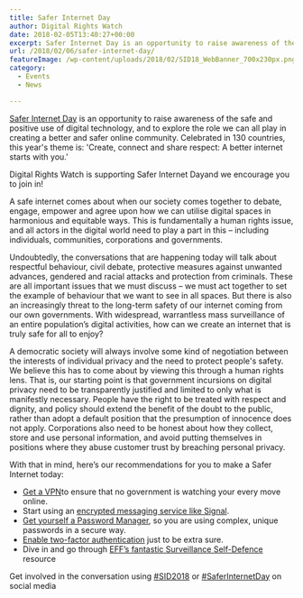 ```yaml
---
title: Safer Internet Day
author: Digital Rights Watch
date: 2018-02-05T13:40:27+00:00
excerpt: Safer Internet Day is an opportunity to raise awareness of the safe and positive use of digital technology, and to explore the role we can all play in creating a better and safer online community.
url: /2018/02/06/safer-internet-day/
featureImage: /wp-content/uploads/2018/02/SID18_WebBanner_700x230px.png
category:
  - Events
  - News

---
```

[Safer Internet Day][1] is an opportunity to raise awareness of the safe and positive use of digital technology, and to explore the role we can all play in creating a better and safer online community. Celebrated in 130 countries, this year's theme is: 'Create, connect and share respect: A better internet starts with you.'

Digital Rights Watch is supporting Safer Internet Dayand we encourage you to join in!

A safe internet comes about when our society comes together to debate, engage, empower and agree upon how we can utilise digital spaces in harmonious and equitable ways. This is fundamentally a human rights issue, and all actors in the digital world need to play a part in this &#8211; including individuals, communities, corporations and governments.

Undoubtedly, the conversations that are happening today will talk about respectful behaviour, civil debate, protective measures against unwanted advances, gendered and racial attacks and protection from criminals. These are all important issues that we must discuss &#8211; we must act together to set the example of behaviour that we want to see in all spaces. But there is also an increasingly threat to the long-term safety of our internet coming from our own governments. With widespread, warrantless mass surveillance of an entire population&#8217;s digital activities, how can we create an internet that is truly safe for all to enjoy?

A democratic society will always involve some kind of negotiation between the interests of individual privacy and the need to protect people's safety. We believe this has to come about by viewing this through a human rights lens. That is, our starting point is that government incursions on digital privacy need to be transparently justified and limited to only what is manifestly necessary. People have the right to be treated with respect and dignity, and policy should extend the benefit of the doubt to the public, rather than adopt a default position that the presumption of innocence does not apply. Corporations also need to be honest about how they collect, store and use personal information, and avoid putting themselves in positions where they abuse customer trust by breaching personal privacy.

With that in mind, here&#8217;s our recommendations for you to make a Safer Internet today:

  * [Get a VPN][2]to ensure that no government is watching your every move online.
  * Start using an [encrypted messaging service like Signal][3].
  * [Get yourself a Password Manager][4], so you are using complex, unique passwords in a secure way.
  * [Enable two-factor authentication][5] just to be extra sure.
  * Dive in and go through [EFF&#8217;s fantastic Surveillance Self-Defence][6] resource

Get involved in the conversation using [#SID2018][7] or [#SaferInternetDay][8] on social media

 [1]: http://esafety.gov.au/saferinternetday
 [2]: http://digitalrightswatch.org.au/2017/04/12/get-a-vpn/
 [3]: https://signal.org/
 [4]: https://theprivacyguide.org/tutorials/password-managers.html
 [5]: https://www.turnon2fa.com/tutorials/
 [6]: https://ssd.eff.org/
 [7]: https://twitter.com/hashtag/sid2018?ref_src=twsrc%5Egoogle%7Ctwcamp%5Eserp%7Ctwgr%5Ehashtag
 [8]: https://twitter.com/hashtag/saferinternetday?ref_src=twsrc%5Egoogle%7Ctwcamp%5Eserp%7Ctwgr%5Ehashtag
